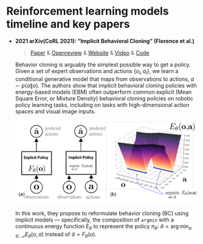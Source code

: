 # Reinforcement learning models timeline and key papers

- **2021 arXiv(CoRL 2021): “Implicit Behavioral Cloning” (Florence et al.)**

  > [Paper](https://arxiv.org/abs/2109.00137) & [Openreview](https://openreview.net/forum?id=rif3a5NAxU6) & [Website](https://implicitbc.github.io/) & [Video](https://www.youtube.com/watch?v=QslGqRUSRzs) & [Code](https://github.com/google-research/ibc)

   Behavior cloning is arguably the simplest possible way to get a policy. Given a set of expert observations and actions $\{o_i, a_i\}$, we learn a conditional generative model that maps from observations to actions, $a\sim p(a\|o)$. The authors show that implicit behavioral cloning policies with energy-based models (EBM) often outperform common explicit (Mean Square Error, or Mixture Density) behavioral cloning policies on robotic policy learning tasks, including on tasks with high-dimensional action spaces and visual image inputs.

  ![Figure 1. Implicit bc.](./assets/figure19.png)
  
  In this work, they propose to reformulate behavior cloning (BC) using implicit models — specifically, the composition of `argmin` with a continuous energy function $E_\theta$ to represent the policy $\pi_\theta$: $\hat{a} = \arg\min_{a \in \mathcal{A}} E_\theta(o, a)$ instead of $\hat{a} = F_\theta(o)$.
